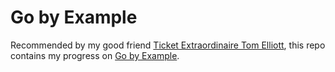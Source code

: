 # Go by Example

Recommended by my good friend [Ticket Extraordinaire Tom Elliott](https://github.com/tomxelliott/),
this repo contains my progress on [Go by Example](https://gobyexample.com/).
